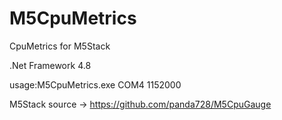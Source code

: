 # M5CpuMetrics
CpuMetrics for M5Stack

.Net Framework 4.8

usage:M5CpuMetrics.exe COM4 1152000

M5Stack source -> https://github.com/panda728/M5CpuGauge
